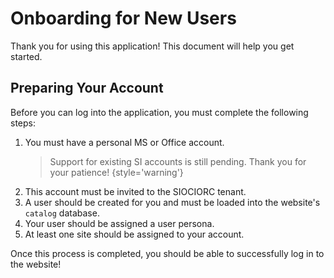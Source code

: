 # Onboarding for New Users

Thank you for using this application! This document will help you get started.

## Preparing Your Account

Before you can log into the application, you must complete the following steps:

1. You must have a personal MS or Office account.
	> Support for existing SI accounts is still pending. Thank you for your patience!
	{style='warning'}
2. This account must be invited to the SIOCIORC tenant.
3. A user should be created for you and must be loaded into the website's `catalog` database. 
4. Your user should be assigned a user persona.
5. At least one site should be assigned to your account.

Once this process is completed, you should be able to successfully log in to the website!